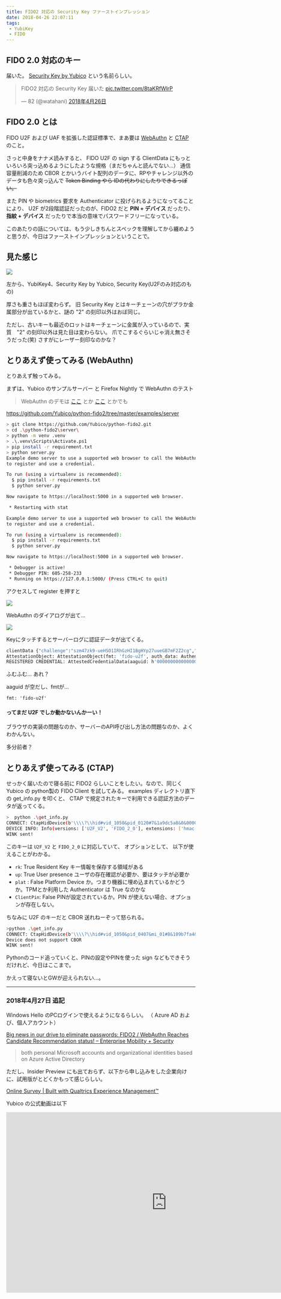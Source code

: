 ```yaml
---
title: FIDO2 対応の Security Key ファーストインプレッション
date: 2018-04-26 22:07:11
tags: 
 - YubiKey
 - FIDO
---
```


## FIDO 2.0 対応のキー

届いた。 [Security Key by Yubico](https://www.yubico.com/product/security-key-by-yubico/) という名前らしい。

<!--more -->

<blockquote class="twitter-tweet" data-lang="ja"><p lang="ja" dir="ltr">FIDO2 対応の Security Key 届いた <a href="https://t.co/8taKRfWlrP">pic.twitter.com/8taKRfWlrP</a></p>&mdash; 82 (@watahani) <a href="https://twitter.com/watahani/status/989460163420569600?ref_src=twsrc%5Etfw">2018年4月26日</a></blockquote>
<script async src="https://platform.twitter.com/widgets.js" charset="utf-8"></script>

## FIDO 2.0 とは

FIDO U2F および UAF を拡張した認証標準で、まあ要は [WebAuthn](https://www.w3.org/TR/webauthn/) と [CTAP](https://fidoalliance.org/specs/fido-v2.0-rd-20161004/fido-client-to-authenticator-protocol-v2.0-rd-20161004.html) のこと。

さっと中身をナナメ読みすると、 FIDO U2F の sign する ClientData にもっといろいろ突っ込めるようにしたような規格（まだちゃんと読んでない…）
通信容量削減のため CBOR とかいうバイト配列のデータに、RPやチャレンジ以外のデータも色々突っ込んで ~~Token Binding やら IDの代わりにしたりできるっぽい。~~

また PIN や biometrics 要求を Authenticator に投げられるようになってることにより、 U2F が2段階認証だったのが、FIDO2 だと **PIN + デバイス** だったり、**指紋 + デバイス** だったりで本当の意味でパスワードフリーになっている。

このあたりの話については、もう少しきちんとスペックを理解してから纏めようと思うが、今日はファーストインプレッションということで。

## 見た感じ

![](./fido2-security-key/keys.jpg)

左から、YubiKey4、Security Key by Yubico, Security Key(U2Fのみ対応のもの)

厚さも重さもほぼ変わらず。
旧 Security Key とはキーチェーンの穴がプラか金属部分が出ているかと、謎の "2" の刻印以外はおぼ同じ。

ただし、古いキーも最近のロットはキーチェーンに金属が入っているので、実質　"2" の刻印以外は見た目は変わらない。
爪でこするぐらいじゃ消え無さそうだった(笑) さすがにレーザー刻印なのかな？

## とりあえず使ってみる (WebAuthn)

とりあえず触ってみる。

まずは、Yubico のサンプルサーバー と Firefox Nightly で WebAuthn のテスト
> WebAuthn のデモは [ここ](https://webauthn.io/) とか [ここ](http://webauthn.bin.coffee/) とかでも

<https://github.com/Yubico/python-fido2/tree/master/examples/server>

```bash
> git clone https://github.com/Yubico/python-fido2.git
> cd .\python-fido2\server\
> python -m venv .venv
> .\.venv\Scripts\Activate.ps1
> pip install -r requirement.txt
> python server.py
Example demo server to use a supported web browser to call the WebAuthn APIs
to register and use a credential.

To run (using a virtualenv is recommended):
  $ pip install -r requirements.txt
  $ python server.py

Now navigate to https://localhost:5000 in a supported web browser.

 * Restarting with stat

Example demo server to use a supported web browser to call the WebAuthn APIs
to register and use a credential.

To run (using a virtualenv is recommended):
  $ pip install -r requirements.txt
  $ python server.py

Now navigate to https://localhost:5000 in a supported web browser.

 * Debugger is active!
 * Debugger PIN: 605-258-233
 * Running on https://127.0.0.1:5000/ (Press CTRL+C to quit)
```

アクセスして register を押すと

![](./fido2-security-key/webauthn1.png)

WebAuthn のダイアログが出て…

![](./fido2-security-key/webauthn2.png)

Keyにタッチするとサーバーログに認証データが出てくる。

```py
clientData {"challenge":"szm47zk9-ueHSO1IRhGzHI1BgHYp27uueGB7mF2Z2cg","clientExtensions":{},"hashAlgorithm":"SHA-256","origin":"https://localhost:5000","type":"webauthn.create"}
AttestationObject: AttestationObject(fmt: 'fido-u2f', auth_data: AuthenticatorData(rp_id_hash: h'49960de5880e8c687434170f6476605b8fe4aeb9a28632c7995cf3ba831d9763', flags: 0x41, counter: 0, credential_data: AttestedCredentialData(aaguid: h'00000000000000000000000000000000', credential_id: h'f9c62b17c868223f619223f7f705be4b29b314b7b237073389319d922cc61ce5d913b1ec68a9da6917cb362ce9ed0623d4d5f0a3d4b7b21db661b2628b6d7e0e', public_key: {1: 2, 3: -7, -1: 1, -2: b'\xc0\x83\xe0Z\xd4t\xfd\tr\xc5\xb7\xe5g\xe3\x0cd\x81\x82{\xf7\xe6\xa8*\x92\x83\x89\xb0\xf7a\xfc@\x15', -3: b'\x1e\x18[\xb2T\x17@7\xdf\x1f\x9c\xd5\x07\xb5+Egg$;\x179\xbdB\xe3\xed\x84\x7fT\xad\xf6\xb4'}), att_statement: {'sig': b'0E\x02!\x00\x8c\xb2x\xa5\x8d\x99\xebJ\x10\xd2\xde\xd7\xaa@\xd9\x1e2S\xb1\xab\x03\xedt\x00\xe2\xe5g\x0fy\xbcN\xde\x02 S\x1d\xe9\xdb\x084\x1e\x0c\x17\x88\xb6\xc4uA\xf0\xcfD\x14\xf2U\x8e\x9c\xf0!\x03\x1c\xea\xab\xcf\xe6\x9aH', 'x5c': [b'0\x82\x02\xbe0\x82\x01\xa6\xa0\x03\x02\x01\x02\x02\x04t\x86\xfd\xc20\r\x06\t*\x86H\x86\xf7\r\x01\x01\x0b\x05\x000.1,0*\x06\x03U\x04\x03\x13#Yubico U2F Root CA Serial 4572006310 \x17\r140801000000Z\x18\x0f20500904000000Z0o1\x0b0\t\x06\x03U\x04\x06\x13\x02SE1\x120\x10\x06\x03U\x04\n\x0c\tYubico AB1"0 \x06\x03U\x04\x0b\x0c\x19Authenticator Attestation1(0&\x06\x03U\x04\x03\x0c\x1fYubico U2F EE Serial 19550038420Y0\x13\x06\x07*\x86H\xce=\x02\x01\x06\x08*\x86H\xce=\x03\x01\x07\x03B\x00\x04\x95]\xf3\xad\xf7$}1u\xef\xfd\x9c\xc4\xf3\x1aN\x87\x8e\xba\xe1\x81\tVaP\xfb8\x8b._e\'\xbfW@\x9a\xa5\x81\xa5\r\n\xc5/\x18D\\\n\x13T\x8a\x13S\xc8\xa4\xe5\x9apNR;\xc0M\xeb\xed\xa3l0j0"\x06\t+\x06\x01\x04\x01\x82\xc4\n\x02\x04\x151.3.6.1.4.1.41482.1.10\x13\x06\x0b+\x06\x01\x04\x01\x82\xe5\x1c\x02\x01\x01\x04\x04\x03\x02\x05 0!\x06\x0b+\x06\x01\x04\x01\x82\xe5\x1c\x01\x01\x04\x04\x12\x04\x10\xf8\xa0\x11\xf3\x8c\nM\x15\x80\x06\x17\x11\x1f\x9e\xdc}0\x0c\x06\x03U\x1d\x13\x01\x01\xff\x04\x020\x000\r\x06\t*\x86H\x86\xf7\r\x01\x01\x0b\x05\x00\x03\x82\x01\x01\x001\\H\x80\xe6\x9aR~8f\x89\xbdi\xfd\n\xa8oI\xeb\x9eN\x85EAUo\xaa\xd0\x0b:\x00\x8a\x1d\xdc\x01\xf9lv\xf6h6\x1a\x91\xe22\xc8\x10\xa7\x9cc\x07L\x9bnzF\xeb\x1d\xb5\xd8\\DH\x9f\x86\x8avC\xd2*\\\x86.\xc0?\x03\xe5\x84\x8b\xe3\x80}z\xcdU\xf8\xe1\xae\x1e\xe2\x13\xacs\xabK \xe3\xfb\xd5&\x8c\xb0{\x87\x80\'\x1d\x1fK\xe0\xe5\xdd\xacsM:X\x97\xbdMs\xba\x7f5~\xa2\x08\xc9\x9d\x8aM)\x02\xe6\tz\x00\\M\xc9\x04\xdc\n\x18\x12\x0e\n\xf7\xd0\x0c\xfc\x96\x9a(\x86\xe5\xb1\xb1a\xf3\xed\xcb\xc6w\xa6x\xd7\xfbS\x03\x9c\xcd\xa1\x86\xbe4\xbaS1\x95#C\x9d\x7f\xd9Jp\xf20b\x1b\x93\xc4\xceBh\xd3\x17M\x94;\xc6\xae?\xc97\xc2\xdeC\xd6\xb4N!\x15=\xf8P\x92_\x95\x90b.\xbcF\xe0\xeb\x18\xc6A\xf0\xfe~o*\t\xa9\xb2\x90w\x19\xf6.a5\xa1\x902\xa2\x13\xc0\x98\xb7(<\xee']})
REGISTERED CREDENTIAL: AttestedCredentialData(aaguid: h'00000000000000000000000000000000', credential_id: h'f9c62b17c868223f619223f7f705be4b29b314b7b237073389319d922cc61ce5d913b1ec68a9da6917cb362ce9ed0623d4d5f0a3d4b7b21db661b2628b6d7e0e', public_key: {1: 2, 3: -7, -1: 1, -2: b'\xc0\x83\xe0Z\xd4t\xfd\tr\xc5\xb7\xe5g\xe3\x0cd\x81\x82{\xf7\xe6\xa8*\x92\x83\x89\xb0\xf7a\xfc@\x15', -3: b'\x1e\x18[\xb2T\x17@7\xdf\x1f\x9c\xd5\x07\xb5+Egg$;\x179\xbdB\xe3\xed\x84\x7fT\xad\xf6\xb4'}
```

ふむふむ… あれ？

aaguid が空だし、fmtが…

`fmt: 'fido-u2f'` 

<h4>ってまだ U2F でしか動かないんかーい！</h4>

ブラウザの実装の問題なのか、サーバーのAPI呼び出し方法の問題なのか、よくわかんない。

多分前者？

## とりあえず使ってみる (CTAP)

せっかく届いたので寝る前に FIDO2 らしいことをしたい。なので、同じく Yubico の python製の FIDO Client を試してみる。
examples ディレクトリ直下の get_info.py を叩くと、 CTAP で規定されたキーで利用できる認証方法のデータが返ってくる。

```bash
>  python .\get_info.py
CONNECT: CtapHidDevice(b'\\\\?\\hid#vid_1050&pid_0120#7&1a9dc5a8&0&0000#{4d1e55b2-f16f-11cf-88cb-001111000030}\x00')
DEVICE INFO: Info(versions: ['U2F_V2', 'FIDO_2_0'], extensions: ['hmac-secret'], aaguid: h'f8a011f38c0a4d15800617111f9edc7d', options: {'rk': True, 'up': True, 'plat': False, 'clientPin': False}, max_message_size: 1200, pin_protocols: [1])
WINK sent!
```

このキーは `U2F_V2` と `FIDO_2_0` に対応していて、 オプションとして、 以下が使えることがわかる。

* `rk`: True  Resident Key キー情報を保存する領域がある
* `up`: True   User presence ユーザの存在確認が必要か、要はタッチが必要か
* `plat` : False  Platform Device か。つまり機器に埋め込まれているかどうか。TPMとか利用した Authenticator は True なのかな
* `ClientPin`: False PINが設定されているか。PIN が使えない場合、オプションが存在しない。

ちなみに U2F のキーだと CBOR 送れねーぞって怒られる。

```bash
>python .\get_info.py
CONNECT: CtapHidDevice(b'\\\\?\\hid#vid_1050&pid_0407&mi_01#8&109b7fa4&0&0000#{4d1e55b2-f16f-11cf-88cb-001111000030}\x00')
Device does not support CBOR
WINK sent!
```

Pythonのコード追っていくと、PINの設定やPINを使った sign などもできそうだけれど、今日はここまで。

かえって寝ないとGWが迎えられない…。

---

### 2018年4月27日 追記

Windows Hello のPCログインで使えるようになるらしい。
（ Azure AD および、個人アカウント）

[Big news in our drive to eliminate passwords: FIDO2 / WebAuthn Reaches Candidate Recommendation status! – Enterprise Mobility + Security](https://cloudblogs.microsoft.com/enterprisemobility/2018/04/12/big-news-in-our-drive-to-eliminate-passwords-fido2-webauthn-reaches-candidate-recommendation-status/)

>both personal Microsoft accounts and organizational identities based on Azure Active Directory

ただし、Insider Preview にも出ておらず、以下から申し込みをした企業向けに、試用版がとどくかもって感じらしい。

[Online Survey | Built with Qualtrics Experience Management™](https://microsoft.qualtrics.com/SE/?SID=SV_brWqzOWHstHbdGd&Q_JFE=0)

Yubico の公式動画は以下

<iframe width="854" height="480" src="https://www.youtube.com/embed/wl479T2t6eo" frameborder="0" allow="autoplay; encrypted-media" allowfullscreen></iframe>